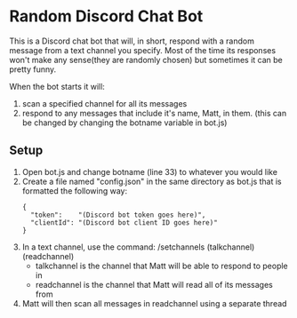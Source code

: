 # Random Discord Chat Bot
This is a Discord chat bot that will, in short, respond with a random message from a text channel you specify.
Most of the time its responses won't make any sense(they are randomly chosen) but sometimes it can be pretty funny.

When the bot starts it will:
1. scan a specified channel for all its messages
2. respond to any messages that include it's name, Matt, in them. (this can be changed by changing the botname variable in bot.js)

## Setup
1. Open bot.js and change botname (line 33) to whatever you would like
2. Create a file named "config.json" in the same directory as bot.js that is formatted the following way:
      ```
      {
        "token":	"(Discord bot token goes here)",
        "clientId":	"(Discord bot client ID goes here)"
      }
      ```
3. In a text channel, use the command: /setchannels (talkchannel) (readchannel)
      - talkchannel is the channel that Matt will be able to respond to people in
      - readchannel is the channel that Matt will read all of its messages from
4. Matt will then scan all messages in readchannel using a separate thread
